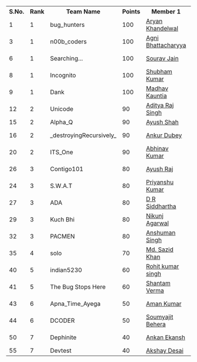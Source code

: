 <table>
  <tr>
  <th>S.No.</th><th>Rank</th><th>Team Name</th><th>Points</th><th>Member 1</th><th>Member 2</th><th>Member 3</th>
  </tr>
    <tr>
  <td>1</td><td>1</td><td>bug_hunters</td><td>100</td><td><a href="https://github.com/aryan2906">Aryan Khandelwal</a></td><td><a href="https://github.com/alokratn62">Tanmay Sinha</a></td><td><a href="https://github.com/IshaanG">Ishaan Gupta</a></td>
  </tr>
  <tr>
    <td>3</td><td>1</td><td>n00b_coders</td><td>100</td><td><a href="https://github.com/PyAgni">Agni Bhattacharyya</a></td><td></td><td></td>
  <tr>
  <td>6</td><td>1</td><td>Searching...</td><td>100</td><td><a href="https://github.com/SouravJain01">Sourav Jain</a></td><td><a href="https://github.com/Simardeep19">Simardeep Singh</a></td><td><a href="https://github.com/Ankajvi">Parag Mittal</a></td>
  </tr>
  <tr>
    <td>8</td><td>1</td><td>Incognito</td><td>100</td><td><a href="https://github.com/scheleon">Shubham Kumar</a></td><td><a href="https://github.com/Bhavyakala">Bhavya Kala</a></td><td></td>
  </tr>
  <tr>
    <td>9</td><td>1</td><td>Dank</td><td>100</td><td><a href = "https://github.com/madhavkauntia">Madhav Kauntia</a></td><td><a href="https://github.com/ygyash">Yash Goyal</a></td><td><a href="https://github.com/skbro">Sanskar Agarwal</a></td>
  </tr>
  <tr>
    <td>12</td><td>2</td><td>Unicode</td><td>90</td><td><a href = "https://github.com/AdityaRajSingh">Aditya Raj Singh</a></td><td><a href="https://github.com/Manya1998">Manya Mansi</a></td><td></td>
  </tr>
  <tr>
    <td>15</td><td>2</td><td>Alpha_Q</td><td>90</td><td><a href = "https://github.com/shahayush457">Ayush Shah</a></td><td></td><td></td>
  </tr>
  <tr>
    <td>16</td><td>2</td><td>_destroyingRecursively_</td><td>90</td><td><a href = "https://github.com/ankurdubey521">Ankur Dubey</a></td><td><a href = "https://github.com/saksham20189575">Saksham Arora</a></td><td></td>
  </tr>
  <tr>
  <td>20</td><td>2</td><td>ITS_One</td><td>90</td><td><a href = "https://github.com/Abhinav-grd">Abhinav Kumar</a></td><td><a href = "https://github.com/RahulRexx">Rahul Agarwal</a></td><td></td>
  </tr>
  <tr>
  <td>26</td><td>3</td><td>Contigo101</td><td>80</td><td><a href="https://github.com/rajayush012">Ayush Raj</a></td><td><a href="https://github.com/SamriddhiShrivas">Samriddhi Shrivas</a></td><td></td>
  </tr>
   <tr>
  <td>24</td><td>3</td><td>S.W.A.T</td><td>80</td><td><a href = "https://github.com/priyanshucode">Priyanshu Kumar</a></td><td><a href = "https://github.com/sportykush">Kushagra Singh</a></td><td></td>
  </tr>
  <tr>
  <td>27</td><td>3</td><td>ADA</td><td>80</td><td><a href="https://github.com/drs-11">D R Siddhartha</a></td><td><a href="https://github.com/a-coder-hack">Avinish kumar</a></td><td><a href="https://github.com/ajitg1">Ajit Garg</a></td>
  </tr>
  <tr>
    <td>29</td><td>3</td><td>Kuch Bhi</td><td>80</td><td><a href = "https://github.com/nikunjagarwal321">Nikunj Agarwal</a></td><td><a href = "https://github.com/abbas5253">Abbas Ismail</td><td><a href="https://github.com/lucifer-7">Ishan Bakshi</a></td>
  </tr>
  <tr>
    <td>32</td><td>3</td><td>PACMEN</td><td>80</td><td><a href = "https://github.com/anshuman10398">Anshuman Singh</a></td><td><a href = "https://github.com/sohamantrolikar">Soham Antrolikar</a></td><td><a href = "https://github.com/chay2199">Chaitanya Tyagi</a></td>
  </tr>
  <tr>
    <td>35</td>
    <td>4</td>
    <td>solo</td>
    <td>70</td>
    <td>
      <a href="https://github.com/sazid18">Md. Sazid Khan</a>
    </td>
    <td>
    </td>
    <td>
    </td>
  </tr>
  <tr>
  <td>40</td><td>5</td><td>indian5230</td><td>60</td><td><a href="https://github.com/Rohit-5230">Rohit kumar singh</a></td><td></td><td></td>
  </tr>
   <tr>
  <td>41</td><td>5</td><td>The Bug Stops Here</td><td>60</td><td><a href="https://github.com/shantamv">Shantam Verma</a></td><td></td><td></td>
  </tr>
  <tr>   
      <tr>
 <td>43</td><td>6</td><td>Apna_Time_Ayega</td><td>50</td><td><a href="https://github.com/amankumarkeshu">Aman Kumar</a></td><td><a href="https://github.com/mynk322">MAYANK PADIA</a></td><td></td>
  </tr>
    
  <td>44</td><td>6</td><td>DCODER</td><td>50</td><td><a href="https://github.com/soumyajit4419">Soumyajit Behera</a></td><td></td><td></td>
  </tr>
  <tr>

  <td>50</td><td>7</td><td>Dephinite</td><td>40</td><td><a href="https://github.com/ankan-ekansh">Ankan Ekansh</a></td><td><a href="https://github.com/sucrose1729/">Himanshu Shekhar</a></td><td><a href="https://github.com/aashirwad1">Aashirwad Kumar</a></td>
  </tr>
 
  
  <tr>
  <td>55</td><td>7</td><td>Devtest</td><td>40</td><td><a href="https://github.com/akshaydesai26">Akshay Desai</a></td><td></td><td></td>
  </tr>
   

 
  
</table>


